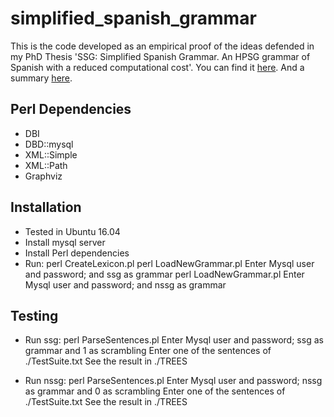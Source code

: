 # simplified_spanish_grammar

This is the code developed as an empirical proof of the ideas defended in my PhD Thesis 'SSG: Simplified Spanish Grammar. An HPSG grammar of Spanish with a reduced computational cost'. You can find it [here](http://eprints.ucm.es/25069/). And a summary [here](http://journal.sepln.org/sepln/ojs/ojs/index.php/pln/article/view/5100). 

## Perl Dependencies
* DBI
* DBD::mysql
* XML::Simple
* XML::Path
* Graphviz

## Installation
* Tested in Ubuntu 16.04
* Install mysql server
* Install Perl dependencies
* Run:
perl CreateLexicon.pl
perl LoadNewGrammar.pl 
Enter Mysql user and password; and ssg as grammar
perl LoadNewGrammar.pl
Enter Mysql user and password; and nssg as grammar

## Testing

* Run ssg:
perl ParseSentences.pl
Enter Mysql user and password; ssg as grammar and 1 as scrambling
Enter one of the sentences of ./TestSuite.txt
See the result in ./TREES

* Run nssg:
perl ParseSentences.pl
Enter Mysql user and password; nssg as grammar and 0 as scrambling
Enter one of the sentences of ./TestSuite.txt
See the result in ./TREES
